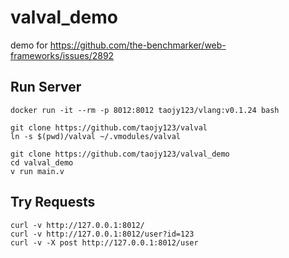 # valval_demo

demo for https://github.com/the-benchmarker/web-frameworks/issues/2892


## Run Server
```
docker run -it --rm -p 8012:8012 taojy123/vlang:v0.1.24 bash

git clone https://github.com/taojy123/valval
ln -s $(pwd)/valval ~/.vmodules/valval 

git clone https://github.com/taojy123/valval_demo
cd valval_demo
v run main.v
```


## Try Requests
```
curl -v http://127.0.0.1:8012/
curl -v http://127.0.0.1:8012/user?id=123
curl -v -X post http://127.0.0.1:8012/user
```

